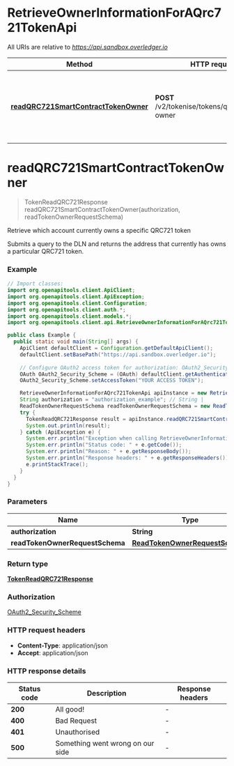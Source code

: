 # RetrieveOwnerInformationForAQrc721TokenApi

All URIs are relative to *https://api.sandbox.overledger.io*

Method | HTTP request | Description
------------- | ------------- | -------------
[**readQRC721SmartContractTokenOwner**](RetrieveOwnerInformationForAQrc721TokenApi.md#readQRC721SmartContractTokenOwner) | **POST** /v2/tokenise/tokens/qrc721/token-owner | Retrieve which account currently owns a specific QRC721 token


<a name="readQRC721SmartContractTokenOwner"></a>
# **readQRC721SmartContractTokenOwner**
> TokenReadQRC721Response readQRC721SmartContractTokenOwner(authorization, readTokenOwnerRequestSchema)

Retrieve which account currently owns a specific QRC721 token

Submits a query to the DLN and returns the address that currently has owns a particular QRC721 token.

### Example
```java
// Import classes:
import org.openapitools.client.ApiClient;
import org.openapitools.client.ApiException;
import org.openapitools.client.Configuration;
import org.openapitools.client.auth.*;
import org.openapitools.client.models.*;
import org.openapitools.client.api.RetrieveOwnerInformationForAQrc721TokenApi;

public class Example {
  public static void main(String[] args) {
    ApiClient defaultClient = Configuration.getDefaultApiClient();
    defaultClient.setBasePath("https://api.sandbox.overledger.io");
    
    // Configure OAuth2 access token for authorization: OAuth2_Security_Scheme
    OAuth OAuth2_Security_Scheme = (OAuth) defaultClient.getAuthentication("OAuth2_Security_Scheme");
    OAuth2_Security_Scheme.setAccessToken("YOUR ACCESS TOKEN");

    RetrieveOwnerInformationForAQrc721TokenApi apiInstance = new RetrieveOwnerInformationForAQrc721TokenApi(defaultClient);
    String authorization = "authorization_example"; // String | 
    ReadTokenOwnerRequestSchema readTokenOwnerRequestSchema = new ReadTokenOwnerRequestSchema(); // ReadTokenOwnerRequestSchema | 
    try {
      TokenReadQRC721Response result = apiInstance.readQRC721SmartContractTokenOwner(authorization, readTokenOwnerRequestSchema);
      System.out.println(result);
    } catch (ApiException e) {
      System.err.println("Exception when calling RetrieveOwnerInformationForAQrc721TokenApi#readQRC721SmartContractTokenOwner");
      System.err.println("Status code: " + e.getCode());
      System.err.println("Reason: " + e.getResponseBody());
      System.err.println("Response headers: " + e.getResponseHeaders());
      e.printStackTrace();
    }
  }
}
```

### Parameters

Name | Type | Description  | Notes
------------- | ------------- | ------------- | -------------
 **authorization** | **String**|  |
 **readTokenOwnerRequestSchema** | [**ReadTokenOwnerRequestSchema**](ReadTokenOwnerRequestSchema.md)|  |

### Return type

[**TokenReadQRC721Response**](TokenReadQRC721Response.md)

### Authorization

[OAuth2_Security_Scheme](../README.md#OAuth2_Security_Scheme)

### HTTP request headers

 - **Content-Type**: application/json
 - **Accept**: application/json

### HTTP response details
| Status code | Description | Response headers |
|-------------|-------------|------------------|
**200** | All good! |  -  |
**400** | Bad Request |  -  |
**401** | Unauthorised |  -  |
**500** | Something went wrong on our side |  -  |

